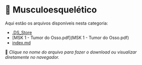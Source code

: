 # 📂 Musculoesquelético

Aqui estão os arquivos disponíveis nesta categoria:

- [.DS_Store](.DS_Store)
- [MSK 1 - Tumor do Osso.pdf](MSK 1 - Tumor do Osso.pdf)
- [index.md](index.md)

📌 *Clique no nome do arquivo para fazer o download ou visualizar diretamente no navegador.*
